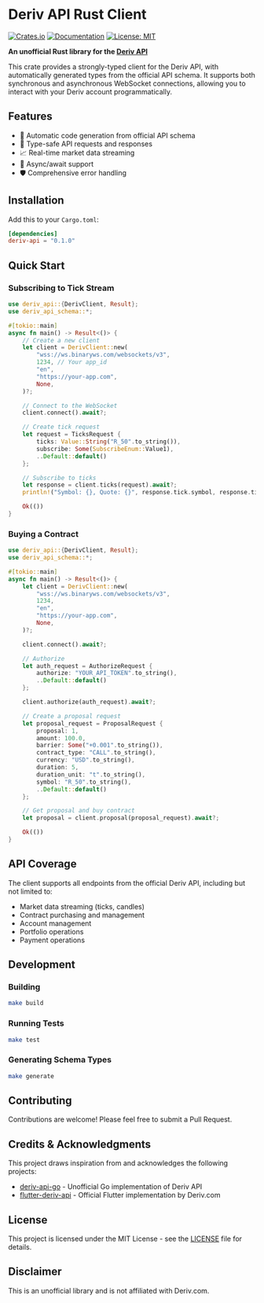 # Deriv API Rust Client

[![Crates.io](https://img.shields.io/crates/v/deriv-api.svg)](https://crates.io/crates/deriv-api)
[![Documentation](https://docs.rs/deriv-api/badge.svg)](https://docs.rs/deriv-api)
[![License: MIT](https://img.shields.io/badge/License-MIT-blue.svg)](https://opensource.org/licenses/MIT)

**An unofficial Rust library for the [Deriv API](https://api.deriv.com)**

This crate provides a strongly-typed client for the Deriv API, with automatically generated types from the official API schema. It supports both synchronous and asynchronous WebSocket connections, allowing you to interact with your Deriv account programmatically.

## Features

- 🔄 Automatic code generation from official API schema
- 🔐 Type-safe API requests and responses
- 📈 Real-time market data streaming
- 🚀 Async/await support
- 🛡️ Comprehensive error handling

## Installation

Add this to your `Cargo.toml`:

```toml
[dependencies]
deriv-api = "0.1.0"
```

## Quick Start

### Subscribing to Tick Stream

```rust
use deriv_api::{DerivClient, Result};
use deriv_api_schema::*;

#[tokio::main]
async fn main() -> Result<()> {
    // Create a new client
    let client = DerivClient::new(
        "wss://ws.binaryws.com/websockets/v3",
        1234, // Your app_id
        "en",
        "https://your-app.com",
        None,
    )?;

    // Connect to the WebSocket
    client.connect().await?;

    // Create tick request
    let request = TicksRequest {
        ticks: Value::String("R_50".to_string()),
        subscribe: Some(SubscribeEnum::Value1),
        ..Default::default()
    };

    // Subscribe to ticks
    let response = client.ticks(request).await?;
    println!("Symbol: {}, Quote: {}", response.tick.symbol, response.tick.quote);

    Ok(())
}
```

### Buying a Contract

```rust
use deriv_api::{DerivClient, Result};
use deriv_api_schema::*;

#[tokio::main]
async fn main() -> Result<()> {
    let client = DerivClient::new(
        "wss://ws.binaryws.com/websockets/v3",
        1234,
        "en",
        "https://your-app.com",
        None,
    )?;

    client.connect().await?;

    // Authorize
    let auth_request = AuthorizeRequest {
        authorize: "YOUR_API_TOKEN".to_string(),
        ..Default::default()
    };

    client.authorize(auth_request).await?;

    // Create a proposal request
    let proposal_request = ProposalRequest {
        proposal: 1,
        amount: 100.0,
        barrier: Some("+0.001".to_string()),
        contract_type: "CALL".to_string(),
        currency: "USD".to_string(),
        duration: 5,
        duration_unit: "t".to_string(),
        symbol: "R_50".to_string(),
        ..Default::default()
    };

    // Get proposal and buy contract
    let proposal = client.proposal(proposal_request).await?;

    Ok(())
}
```

## API Coverage

The client supports all endpoints from the official Deriv API, including but not limited to:

- Market data streaming (ticks, candles)
- Contract purchasing and management
- Account management
- Portfolio operations
- Payment operations

## Development

### Building

```bash
make build
```

### Running Tests

```bash
make test
```

### Generating Schema Types

```bash
make generate
```

## Contributing

Contributions are welcome! Please feel free to submit a Pull Request.

## Credits & Acknowledgments

This project draws inspiration from and acknowledges the following projects:

- [deriv-api-go](https://github.com/ksysoev/deriv-api) - Unofficial Go implementation of Deriv API
- [flutter-deriv-api](https://github.com/deriv-com/flutter-deriv-api) - Official Flutter implementation by Deriv.com

## License

This project is licensed under the MIT License - see the [LICENSE](LICENSE) file for details.

## Disclaimer

This is an unofficial library and is not affiliated with Deriv.com.
